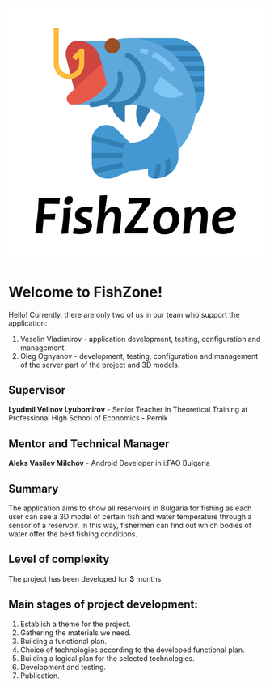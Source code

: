 ![LOGO](https://github.com/amilchov/FishZone/blob/main/fishzone_logo.png)
# Welcome to FishZone!

Hello! Currently, there are only two of us in our team who support the application:
 1. Veselin Vladimirov - application development, testing, configuration and management.
 2. Oleg Ognyanov - development, testing, configuration and management of the server part of the project and 3D models.

## Supervisor

**Lyudmil Velinov Lyubomirov** - Senior Teacher in Theoretical Training at Professional High School of Economics - Pernik

## Mentor and Technical Manager
**Aleks Vasilev Milchov** - Android Developer in i:FAO Bulgaria

## Summary

The application aims to show all reservoirs in Bulgaria for fishing as each user can see a 3D model of certain fish and water temperature through a sensor of a reservoir. In this way, fishermen can find out which bodies of water offer the best fishing conditions.

## Level of complexity

The project has been developed for **3** months.

## Main stages of project development:

 1. Establish a theme for the project.
 2. Gathering the materials we need.
 3. Building a functional plan.
 4. Choice of technologies according to the developed functional plan.
 5. Building a logical plan for the selected technologies.
 6. Development and testing.
 7. Publication.
 
